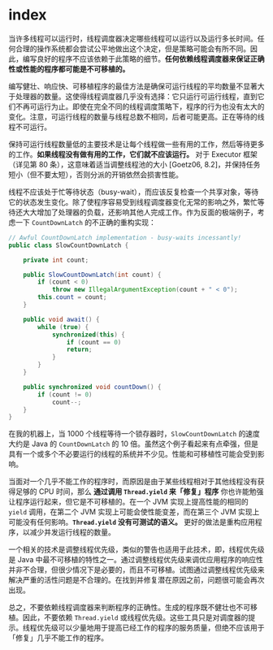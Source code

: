 # index

当许多线程可以运行时，线程调度器决定哪些线程可以运行以及运行多长时间。任何合理的操作系统都会尝试公平地做出这个决定，但是策略可能会有所不同。因此，编写良好的程序不应该依赖于此策略的细节。**任何依赖线程调度器来保证正确性或性能的程序都可能是不可移植的。**

编写健壮、响应快、可移植程序的最佳方法是确保可运行线程的平均数量不显著大于处理器的数量。这使得线程调度器几乎没有选择：它只运行可运行线程，直到它们不再可运行为止。即使在完全不同的线程调度策略下，程序的行为也没有太大的变化。注意，可运行线程的数量与线程总数不相同，后者可能更高。正在等待的线程不可运行。

保持可运行线程数量低的主要技术是让每个线程做一些有用的工作，然后等待更多的工作。**如果线程没有做有用的工作，它们就不应该运行。** 对于 Executor 框架（详见第 80 条），这意味着适当调整线程池的大小 \[Goetz06, 8.2\]，并保持任务短小（但不要太短），否则分派的开销依然会损害性能。

线程不应该处于忙等待状态（busy-wait），而应该反复检查一个共享对象，等待它的状态发生变化。除了使程序容易受到线程调度器变化无常的影响之外，繁忙等待还大大增加了处理器的负载，还影响其他人完成工作。作为反面的极端例子，考虑一下 `CountDownLatch` 的不正确的重构实现：

```java
// Awful CountDownLatch implementation - busy-waits incessantly!
public class SlowCountDownLatch {

    private int count;

    public SlowCountDownLatch(int count) {
        if (count < 0)
            throw new IllegalArgumentException(count + " < 0");
        this.count = count;
    }

    public void await() {
        while (true) {
            synchronized(this) {
                if (count == 0)
                return;
            }
        }
    }

    public synchronized void countDown() {
        if (count != 0)
            count--;
    }
}
```

在我的机器上，当 1000 个线程等待一个锁存器时，`SlowCountDownLatch` 的速度大约是 Java 的 `CountDownLatch` 的 10 倍。虽然这个例子看起来有点牵强，但是具有一个或多个不必要运行的线程的系统并不少见。性能和可移植性可能会受到影响。

当面对一个几乎不能工作的程序时，而原因是由于某些线程相对于其他线程没有获得足够的 CPU 时间，那么 **通过调用 `Thread.yield` 来「修复」程序** 你也许能勉强让程序运行起来，但它是不可移植的。在一个 JVM 实现上提高性能的相同的 `yield` 调用，在第二个 JVM 实现上可能会使性能变差，而在第三个 JVM 实现上可能没有任何影响。**`Thread.yield` 没有可测试的语义。** 更好的做法是重构应用程序，以减少并发运行线程的数量。

一个相关的技术是调整线程优先级，类似的警告也适用于此技术，即，线程优先级是 Java 中最不可移植的特性之一。通过调整线程优先级来调优应用程序的响应性并非不合理，但很少情况下是必要的，而且不可移植。试图通过调整线程优先级来解决严重的活性问题是不合理的。在找到并修复潜在原因之前，问题很可能会再次出现。

总之，不要依赖线程调度器来判断程序的正确性。生成的程序既不健壮也不可移植。因此，不要依赖 `Thread.yield` 或线程优先级。这些工具只是对调度器的提示。线程优先级可以少量地用于提高已经工作的程序的服务质量，但绝不应该用于「修复」几乎不能工作的程序。

